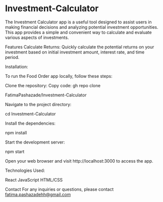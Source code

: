 # Investment-Calculator

The Investment Calculator app is a useful tool designed to assist users in making financial decisions and analyzing potential investment opportunities. This app provides a simple and convenient way to calculate and evaluate various aspects of investments.


Features
Calculate Returns: Quickly calculate the potential returns on your investment based on initial investment amount, interest rate, and time period.



Installation:

To run the Food Order app locally, follow these steps:

Clone the repository: Copy code: gh repo clone

 FatimaPashazade/Investment-Calculator

Navigate to the project directory:

cd Investment-Calculator 

Install the dependencies:

npm install

Start the development server:

npm start

Open your web browser and visit http://localhost:3000 to access the app.

Technologies Used:

React JavaScript HTML/CSS

Contact For any inquiries or questions, please contact fatima.pashazadehh@gmail.com
